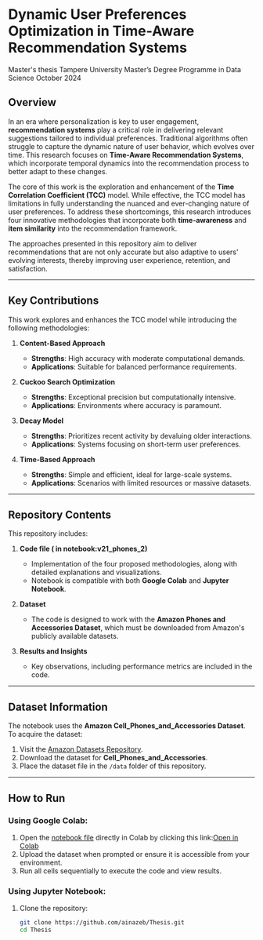 # Dynamic User Preferences Optimization in Time-Aware Recommendation Systems
Master's thesis
Tampere University
Master’s Degree Programme in Data Science
October 2024

## Overview
In an era where personalization is key to user engagement, **recommendation systems** play a critical role in delivering relevant suggestions tailored to individual preferences. Traditional algorithms often struggle to capture the dynamic nature of user behavior, which evolves over time. This research focuses on **Time-Aware Recommendation Systems**, which incorporate temporal dynamics into the recommendation process to better adapt to these changes.

The core of this work is the exploration and enhancement of the **Time Correlation Coefficient (TCC)** model. While effective, the TCC model has limitations in fully understanding the nuanced and ever-changing nature of user preferences. To address these shortcomings, this research introduces four innovative methodologies that incorporate both **time-awareness** and **item similarity** into the recommendation framework.

The approaches presented in this repository aim to deliver recommendations that are not only accurate but also adaptive to users' evolving interests, thereby improving user experience, retention, and satisfaction.

---

## Key Contributions
This work explores and enhances the TCC model while introducing the following methodologies:

1. **Content-Based Approach**  
   - **Strengths**: High accuracy with moderate computational demands.  
   - **Applications**: Suitable for balanced performance requirements.

2. **Cuckoo Search Optimization**  
   - **Strengths**: Exceptional precision but computationally intensive.  
   - **Applications**: Environments where accuracy is paramount.

3. **Decay Model**  
   - **Strengths**: Prioritizes recent activity by devaluing older interactions.  
   - **Applications**: Systems focusing on short-term user preferences.

4. **Time-Based Approach**  
   - **Strengths**: Simple and efficient, ideal for large-scale systems.  
   - **Applications**: Scenarios with limited resources or massive datasets.

---

## Repository Contents
This repository includes:

1. **Code file ( in notebook:v21_phones_2)**  
   - Implementation of the four proposed methodologies, along with detailed explanations and visualizations.  
   - Notebook is compatible with both **Google Colab** and **Jupyter Notebook**.

2. **Dataset**  
   - The code is designed to work with the **Amazon Phones and Accessories Dataset**, which must be downloaded from Amazon's publicly available datasets.  
   

3. **Results and Insights**  
   - Key observations, including performance metrics are included in the code.

---

## Dataset Information
The notebook uses the **Amazon Cell_Phones_and_Accessories Dataset**.  
To acquire the dataset:  
1. Visit the [Amazon Datasets Repository](https://amazon-reviews-2023.github.io/).  
2. Download the dataset for **Cell_Phones_and_Accessories**.  
3. Place the dataset file in the `/data` folder of this repository.

---

## How to Run
### Using Google Colab:
1. Open the [notebook file](path/to/notebook.ipynb) directly in Colab by clicking this link:[Open in Colab](https://colab.research.google.com/github/ainazeb/Thesis/blob/main/notebooks/v21_phones_2.ipynb)
2. Upload the dataset when prompted or ensure it is accessible from your environment.  
3. Run all cells sequentially to execute the code and view results.

### Using Jupyter Notebook:
1. Clone the repository:
   ```bash
   git clone https://github.com/ainazeb/Thesis.git
   cd Thesis

